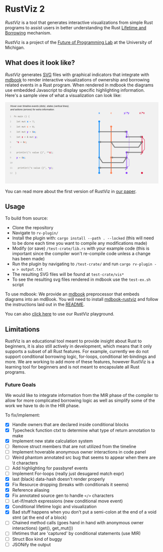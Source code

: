 # RustViz 2
*RustViz* is a tool that generates interactive visualizations from simple Rust programs to assist users in better understanding the Rust [Lifetime and Borrowing](https://doc.rust-lang.org/book/ch04-02-references-and-borrowing.html) mechanism.

RustViz is a project of the [Future of Programming Lab](http://fplab.mplse.org/) at the University of Michigan.

## What does it look like?

*RustViz* generates [SVG](https://developer.mozilla.org/en-US/docs/Web/SVG) files with graphical indicators that integrate with [mdbook](https://github.com/rust-lang/mdBook) to render interactive visualizations of ownership and borrowing related events in a Rust program. When rendered in mdbook the diagrams use embedded Javascript to display specific highlighting information. Here's a sample view of what a visualization can look like:

![alt tag](./src/svg_generator/rv2_example.png)

You can read more about the first version of RustViz in [our paper](https://web.eecs.umich.edu/~comar/rustviz-hatra20.pdf).

## Usage
To build from source:
  * Clone the repository
  * Navigate to `rv-plugin/`
  * Install the plugin with: `cargo install --path . --locked` (this will need to be done each time you want to compile any modifications made)
  * Modify (or save) `/test-crate/lib.rs` with your example code (this is important since the compiler won't re-compile code unless a change has been made)
  * Run the plugin by navigating to `/test-crate/` and run `cargo rv-plugin -w > output.txt`
  * The resulting SVG files will be found at `test-crate/vis*`
  * To see the resulting svg files rendered in mdbook use the `test-ex.sh` script
  
To use mdbook:
We provide an [mdbook](https://github.com/rust-lang/mdBook) preprocessor that embeds diagrams into an mdBook. You will need to install 
[mdbook-rustviz](https://https://github.com/R-uFu-s/mdbook-rustviz) and follow the instructions laid out in the [README](https://https://github.com/R-uFu-s/mdbook-rustviz/README.md).

You can also [click here](https://404) to use our RustViz playground.
  
## Limitations
RustViz is an educational tool meant to provide insight about Rust to beginners, it is also still actively in development, which means that it only supports a subset of all Rust features. For example, currently we do not support conditional borrowing logic, for-loops, conditional let-bindings and more. We are working to add more of these features, however RustViz is a learning tool for beginners and is not meant to encapsulate all Rust programs.

### Future Goals
We would like to integrate information from the MIR phase of the compiler to allow for 
more complicated borrowing logic as well as simplify some of the work we have to do in the HIR
phase.

To fix/implement:
- [x] Handle owners that are declared inside conditional blocks
- [x] Typecheck function ctxt to determine what type of return annotation to make
- [x] Implement new state calculation system
- [ ] Remove struct members that are not utilized from the timeline
- [ ] Implement hoverable anonymous owner interactions in code panel
- [ ] Weird phantom annotated src bug that seems to appear when there are \t characters
- [ ] Add highlighting for passbyref events
- [ ] Implement For-loops (really just desugared match expr)
- [x] last (black) data-hash doesn't render properly
- [x] Fix Resource dropping (breaks with conditionals it seems)
- [x] Reference aliasing
- [x] Fix annotated source gen to handle `</>` characters 
- [ ] Let-if/match expressions (new conditional move event)
- [x] Conditional lifetime logic and visualization
- [x] Bad stuff happens when you don't put a semi-colon at the end of a void stmt (at the end of a block)
- [ ] Chained method calls (goes hand in hand with anonymous owner interactions) (get(), get_mut())
- [ ] lifetimes that are 'captured' by conditional statements (use MIR)
- [ ] Struct Box kind of buggy
- [ ] JSONify the output
